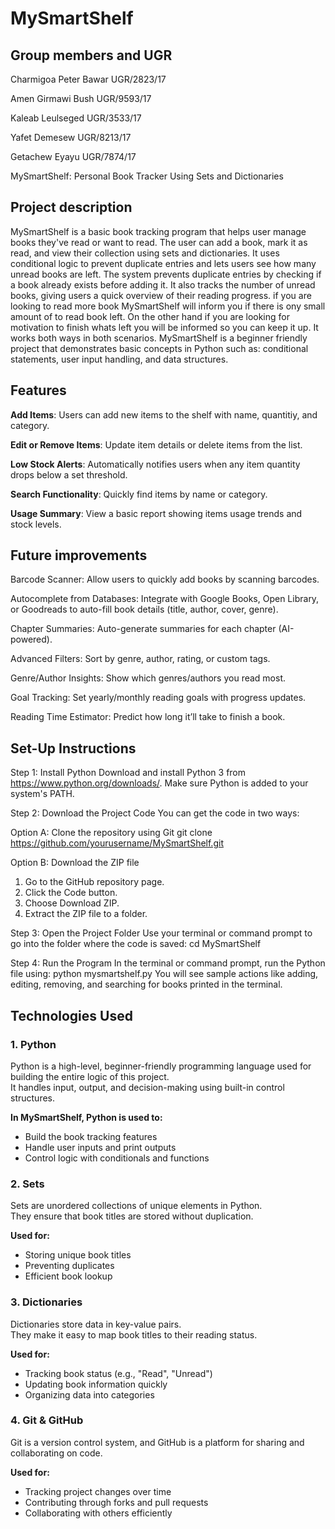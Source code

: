 # MySmartShelf

## Group members and UGR

Charmigoa Peter Bawar      UGR/2823/17

Amen Girmawi Bush          UGR/9593/17

Kaleab Leulseged           UGR/3533/17

Yafet Demesew              UGR/8213/17

Getachew  Eyayu            UGR/7874/17




MySmartShelf: Personal Book Tracker Using Sets and Dictionaries

## Project description

MySmartShelf is a basic book tracking program that helps user manage books they've read or want to read.
The user can add a book, mark it as read, and view their collection using sets and dictionaries.
It uses conditional logic to prevent duplicate entries and lets users see how many unread books are left.
The system prevents duplicate entries by checking if a book already exists before adding it.
It also tracks the number of unread books, giving users a quick overview of their reading progress.
if you are looking to read more book MySmartShelf will inform you if there is ony small amount of to read book left.
On the other hand if you are looking for motivation to finish whats left you will be informed so you can keep it up.
It works both ways in both scenarios.
MySmartShelf is a beginner friendly project that demonstrates basic concepts in Python such as:
conditional statements, user input handling, and data structures.

## Features

**Add Items**: Users can add new items to the shelf with name, quantitiy, and category.

**Edit or Remove Items**: Update item details or delete items from the list.

**Low Stock Alerts**: Automatically notifies users when any item quantity drops below a set threshold.

**Search Functionality**: Quickly find items by name or category.

**Usage Summary**: View a basic report showing items usage trends and stock levels.

## Future improvements 

Barcode Scanner: Allow users to quickly add books by scanning barcodes.

Autocomplete from Databases: Integrate with Google Books, Open Library, or Goodreads to auto-fill book details (title, author, cover, genre).

Chapter Summaries: Auto-generate summaries for each chapter (AI-powered).

Advanced Filters: Sort by genre, author, rating, or custom tags.

Genre/Author Insights: Show which genres/authors you read most.

Goal Tracking: Set yearly/monthly reading goals with progress updates.

Reading Time Estimator: Predict how long it’ll take to finish a book.



## Set-Up Instructions 

Step 1: Install Python
Download and install Python 3 from https://www.python.org/downloads/.
Make sure Python is added to your system's PATH.

Step 2: Download the Project Code
You can get the code in two ways:

Option A: Clone the repository using Git
git clone https://github.com/yourusername/MySmartShelf.git

Option B: Download the ZIP file

1. Go to the GitHub repository page.
2. Click the Code button.
3. Choose Download ZIP.
4. Extract the ZIP file to a folder.

Step 3: Open the Project Folder
Use your terminal or command prompt to go into the folder where the code is saved:
cd MySmartShelf

Step 4: Run the Program
In the terminal or command prompt, run the Python file using:
python mysmartshelf.py
You will see sample actions like adding, editing, removing, and searching for books printed in the terminal.

## Technologies Used

### 1. Python  
Python is a high-level, beginner-friendly programming language used for building the entire logic of this project.  
It handles input, output, and decision-making using built-in control structures.

**In MySmartShelf, Python is used to:**
- Build the book tracking features
- Handle user inputs and print outputs
- Control logic with conditionals and functions

### 2. Sets  
Sets are unordered collections of unique elements in Python.  
They ensure that book titles are stored without duplication.

**Used for:**
- Storing unique book titles
- Preventing duplicates
- Efficient book lookup

### 3. Dictionaries  
Dictionaries store data in key-value pairs.  
They make it easy to map book titles to their reading status.

**Used for:**
- Tracking book status (e.g., "Read", "Unread")
- Updating book information quickly
- Organizing data into categories
  
### 4. Git & GitHub  
Git is a version control system, and GitHub is a platform for sharing and collaborating on code.

**Used for:**
- Tracking project changes over time
- Contributing through forks and pull requests
- Collaborating with others efficiently
